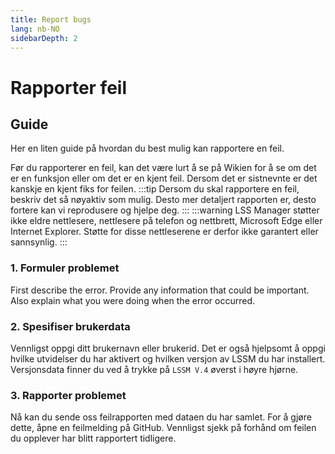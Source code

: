 ```yaml
---
title: Report bugs
lang: nb-NO
sidebarDepth: 2
---
```


# Rapporter feil

## Guide
Her en liten guide på hvordan du best mulig kan rapportere en feil.

Før du rapporterer en feil, kan det være lurt å se på Wikien for å se om det er en funksjon eller om det er en kjent feil. Dersom det er sistnevnte er det kanskje en kjent fiks for feilen. 
:::tip
Dersom du skal rapportere en feil, beskriv det så nøyaktiv som mulig. Desto mer detaljert rapporten er, desto fortere kan vi reprodusere og hjelpe deg. 
:::
:::warning
LSS Manager støtter ikke eldre nettlesere, nettlesere på telefon og nettbrett, Microsoft Edge eller Internet Explorer. Støtte for disse nettleserene er derfor ikke garantert eller sannsynlig.
:::

### 1. Formuler problemet
First describe the error. Provide any information that could be important. Also explain what you were doing when the error occurred.

### 2. Spesifiser brukerdata
Vennligst oppgi ditt brukernavn eller brukerid. Det er også hjelpsomt å oppgi hvilke utvidelser du har aktivert og hvilken versjon av LSSM du har installert. Versjonsdata finner du ved å trykke på `LSSM V.4` øverst i høyre hjørne.

### 3. Rapporter problemet
Nå kan du sende oss feilrapporten med dataen du har samlet. For å gjøre dette, åpne en feilmelding på <a :href="$theme.variables.github + '/issues'" target="_blank">GitHub</a>. Vennligst sjekk på forhånd om feilen du opplever har blitt rapportert tidligere.
